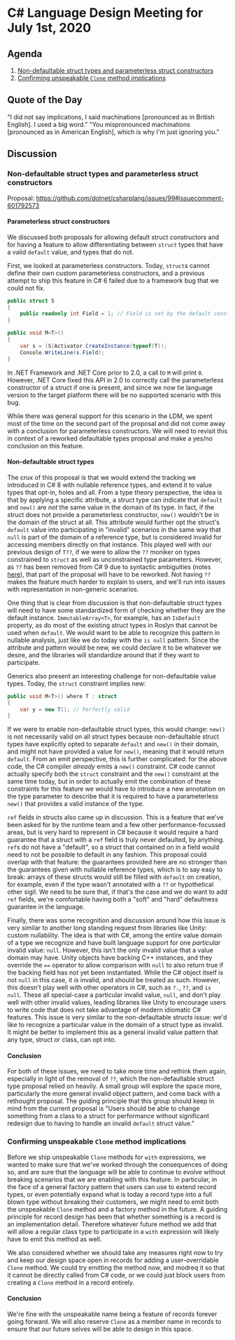 # C# Language Design Meeting for July 1st, 2020

## Agenda

1. [Non-defaultable struct types and parameterless struct constructors](#Non-defaultable-struct-types-and-parameterless-struct-constructors)
2. [Confirming unspeakable `Clone` method implications](#Confirming-unspeakable-Clone-method-implications)

## Quote of the Day

"I did not say implications, I said machinations [pronounced as in British English]. I used a big word."
"You mispronounced machinations [pronounced as in American English], which is why I'm just ignoring you."

## Discussion

### Non-defaultable struct types and parameterless struct constructors

Proposal: https://github.com/dotnet/csharplang/issues/99#issuecomment-601792573

#### Parameterless struct constructors

We discussed both proposals for allowing default struct constructors and for having a feature to allow differentiating between
`struct` types that have a valid `default` value, and types that do not.

First, we looked at parameterless constructors. Today, `struct`s cannot define their own custom parameterless constructors, and
a previous attempt to ship this feature in C# 6 failed due to a framework bug that we could not fix.

```cs
public struct S
{
    public readonly int Field = 1; // Field is set by the default constructor
}

public void M<T>()
{
    var s = (S)Activator.CreateInstance(typeof(T));
    Console.WriteLine(s.Field);
}
```

In .NET Framework and .NET Core prior to 2.0, a call to `M` will print `0`. However, .NET Core fixed this API in 2.0 to correctly
call the parameterless constructor of a struct if one is present, and since we now tie language version to the target platform
there will be no supported scenario with this bug.

While there was general support for this scenario in the LDM, we spent most of the time on the second part of the proposal and
did not come away with a conclusion for parameterless constructors. We will need to revisit this in context of a reworked defaultable
types proposal and make a yes/no conclusion on this feature.

#### Non-defaultable struct types

The crux of this proposal is that we would extend the tracking we introduced in C# 8 with nullable reference types, and extend it
to value types that opt-in, holes and all. From a type theory perspective, the idea is that by applying a specific attribute, a
struct type can indicate that `default` and `new()` are _not_ the same value in the domain of its type. In fact, if the struct does
not provide a parameterless constructor, `new()` wouldn't be in the domain of the struct at all. This attribute would further opt the
struct's `default` value into participating in "invalid" scenarios in the same way that `null` is part of the domain of a reference
type, but is considered invalid for accessing members directly on that instance. This played well with our previous design of `T??`,
if we were to allow the `??` moniker on types constrained to `struct` as well as unconstrained type parameters. However, as `??`
has been removed from C# 9 due to syntactic ambiguities (notes [here](LDM-2020-06-17.md#T??)), that part of the proposal will have
to be reworked. Not having `??` makes the feature much harder to explain to users, and we'll run into issues with representation in
non-generic scenarios.

One thing that is clear from discussion is that non-defaultable struct types will need to have some standardized form of checking
whether they are the default instance. `ImmutableArray<T>`, for example, has an `IsDefault` property, as do most of the existing
struct types in Roslyn that cannot be used when `default`. We would want to be able to recognize this pattern in nullable analysis,
just like we do today with the `is null` pattern. Since the attribute and pattern would be new, we could declare it to be whatever
we desire, and the libraries will standardize around that if they want to participate.

Generics also present an interesting challenge for non-defaultable value types. Today, the `struct` constraint implies new:

```cs
public void M<T>() where T : struct
{
    var y = new T(); // Perfectly valid
}
```

If we were to enable non-defaultable struct types, this would change: `new()` is not necessarily valid on all struct types because
non-defaultable struct types have explicitly opted to separate `default` and `new()` in their domain, and might not have provided
a value for `new()`, meaning that it would return `default`. From an emit perspective, this is further complicated: for the above
code, the C# compiler _already_ emits a `new()` constraint. C# code cannot actually specify both the `struct` constraint and the
`new()` constraint at the same time today, but in order to actually emit the combination of these constraints for this feature
we would have to introduce a new annotation on the type parameter to describe that it is required to have a parameterless `new()`
that provides a valid instance of the type.

`ref` fields in structs also came up in discussion. This is a feature that we've been asked for by the runtime team and a few other
performance-focussed areas, but is very hard to represent in C# because it would require a hard guarantee that a struct with a
`ref` field is truly never defaulted, by anything. `ref`s do not have a "default", so a struct that contained on in a field would
need to not be possible to default in any fashion. This proposal could overlap with that feature: the guarantees provided here are
no stronger than the guarantees given with nullable reference types, which is to say easy to break: arrays of these structs would
still be filled with `default` on creation, for example, even if the type wasn't annotated with a `??` or hypothetical other sigil.
We need to be sure that, if that's the case and we do want to add `ref` fields, we're comfortable having both a "soft" and "hard"
defaultness guarantee in the language.

Finally, there was some recognition and discussion around how this issue is very similar to another long standing request from
libraries like Unity: custom nullability. The idea is that with C#, among the entire value domain of a type we recognize and have
built language support for one _particular_ invalid value: `null`. However, this isn't the only invalid value that a value domain
may have. Unity objects have backing C++ instances, and they override the `==` operator to allow comparison with `null` to also
return true if the backing field has not yet been instantiated. While the C# object itself is not `null` in this case, it _is_
invalid, and should be treated as such. However, this doesn't play well with other operators in C#, such as `?.`, `??`, and
`is null`. These all special-case a particular invalid value, `null`, and don't play well with other invalid values, leading
libraries like Unity to encourage users to write code that does not take advantage of modern idiomatic C# features. This issue is
very similar to the non-defaultable structs issue: we'd like to recognize a particular value in the domain of a struct type as
invalid. It might be better to implement this as a general invalid value pattern that any type, struct or class, can opt into.

#### Conclusion

For both of these issues, we need to take more time and rethink them again, especially in light of the removal of `??`, which
the non-defaultable struct type proposal relied on heavily. A small group will explore the space more, particularly the more
general invalid object pattern, and come back with a rethought proposal. The guiding principle that this group should keep in
mind from the current proposal is "Users should be able to change something from a class to a struct for performance without
significant redesign due to having to handle an invalid `default` struct value."

### Confirming unspeakable `Clone` method implications

Before we ship unspeakable `Clone` methods for `with` expressions, we wanted to make sure that we've worked through the
consequences of doing so, and are sure that the language will be able to continue to evolve without breaking scenarios that
we are enabling with this feature. In particular, in the face of a general factory pattern that users can use to extend record
types, or even potentially expand what is today a record type into a full blown type without breaking their customers, we
might need to emit both the unspeakable `Clone` method and a factory method in the future. A guiding principle for record design
has been that whether something is a record is an implementation detail. Therefore whatever future method we add that will allow
a regular class type to participate in a `with` expression will likely have to emit this method as well.

We also considered whether we should take any measures right now to try and keep our design space open in records for adding a
user-overridable `Clone` method. We could try emitting the method now, and modreq it so that it cannot be directly called from
C# code, or we could just block users from creating a `Clone` method in a record entirely.

#### Conclusion

We're fine with the unspeakable name being a feature of records forever going forward. We will also reserve `Clone` as a member
name in records to ensure that our future selves will be able to design in this space.
